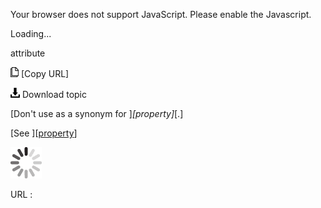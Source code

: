 Your browser does not support JavaScript. Please enable the Javascript.

Loading...

attribute

![Copy URL](attribute_files/Copy.png) [Copy URL]

![Download](attribute_files/Download.png)
Download topic

[Don't use as a synonym for ]*[property]*[.]

[See ][[property](https://worldready.cloudapp.net/Styleguide/Read?id=2700&topicid=32546)]

![In progress](attribute_files/activity-large.gif)

URL :


